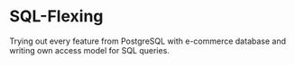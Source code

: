 # SQL-Flexing
Trying out every feature from PostgreSQL with e-commerce database and writing own access model for SQL queries.
